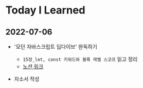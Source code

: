 # Today I Learned
## 2022-07-06

- '모던 자바스크립트 딥다이브' 완독하기
  - `15장_let, const 키워드와 블록 레벨 스코프` 읽고 정리
  - [노션 링크](https://malgamlee.notion.site/15-_let-const-e334548475474f58822c2bae69912fc5)

- 자소서 작성
